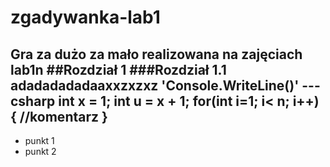 # zgadywanka-lab1
Gra za dużo za mało realizowana na zajęciach lab1n
##Rozdział 1
###Rozdział 1.1
adadadadadaaxxzxzxz
'Console.WriteLine()'
---csharp
int x = 1;
int u = x + 1;
for(int i=1; i< n; i++)
{
//komentarz
}
---
- punkt 1
- punkt 2
